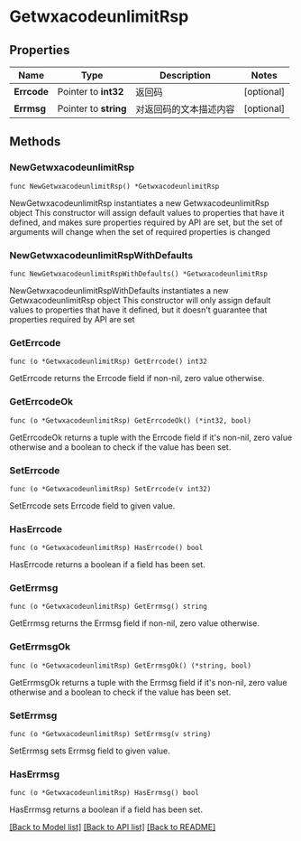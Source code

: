 # GetwxacodeunlimitRsp

## Properties

Name | Type | Description | Notes
------------ | ------------- | ------------- | -------------
**Errcode** | Pointer to **int32** | 返回码 | [optional] 
**Errmsg** | Pointer to **string** | 对返回码的文本描述内容 | [optional] 

## Methods

### NewGetwxacodeunlimitRsp

`func NewGetwxacodeunlimitRsp() *GetwxacodeunlimitRsp`

NewGetwxacodeunlimitRsp instantiates a new GetwxacodeunlimitRsp object
This constructor will assign default values to properties that have it defined,
and makes sure properties required by API are set, but the set of arguments
will change when the set of required properties is changed

### NewGetwxacodeunlimitRspWithDefaults

`func NewGetwxacodeunlimitRspWithDefaults() *GetwxacodeunlimitRsp`

NewGetwxacodeunlimitRspWithDefaults instantiates a new GetwxacodeunlimitRsp object
This constructor will only assign default values to properties that have it defined,
but it doesn't guarantee that properties required by API are set

### GetErrcode

`func (o *GetwxacodeunlimitRsp) GetErrcode() int32`

GetErrcode returns the Errcode field if non-nil, zero value otherwise.

### GetErrcodeOk

`func (o *GetwxacodeunlimitRsp) GetErrcodeOk() (*int32, bool)`

GetErrcodeOk returns a tuple with the Errcode field if it's non-nil, zero value otherwise
and a boolean to check if the value has been set.

### SetErrcode

`func (o *GetwxacodeunlimitRsp) SetErrcode(v int32)`

SetErrcode sets Errcode field to given value.

### HasErrcode

`func (o *GetwxacodeunlimitRsp) HasErrcode() bool`

HasErrcode returns a boolean if a field has been set.

### GetErrmsg

`func (o *GetwxacodeunlimitRsp) GetErrmsg() string`

GetErrmsg returns the Errmsg field if non-nil, zero value otherwise.

### GetErrmsgOk

`func (o *GetwxacodeunlimitRsp) GetErrmsgOk() (*string, bool)`

GetErrmsgOk returns a tuple with the Errmsg field if it's non-nil, zero value otherwise
and a boolean to check if the value has been set.

### SetErrmsg

`func (o *GetwxacodeunlimitRsp) SetErrmsg(v string)`

SetErrmsg sets Errmsg field to given value.

### HasErrmsg

`func (o *GetwxacodeunlimitRsp) HasErrmsg() bool`

HasErrmsg returns a boolean if a field has been set.


[[Back to Model list]](../README.md#documentation-for-models) [[Back to API list]](../README.md#documentation-for-api-endpoints) [[Back to README]](../README.md)


